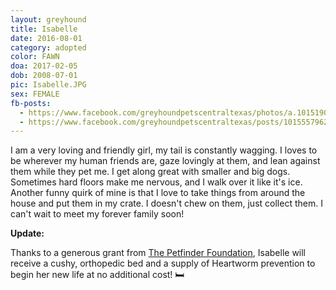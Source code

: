 ```yaml
---
layout: greyhound
title: Isabelle
date: 2016-08-01
category: adopted
color: FAWN
doa: 2017-02-05
dob: 2008-07-01
pic: Isabelle.JPG
sex: FEMALE
fb-posts:
  - https://www.facebook.com/greyhoundpetscentraltexas/photos/a.10151908156378572.1073741834.100961113571/10155087261303572/?type=3
  - https://www.facebook.com/greyhoundpetscentraltexas/posts/10155579622798572:0
---
```


I am a very loving and friendly girl, my tail is constantly wagging. I loves to be wherever my human friends are, gaze lovingly at them, and lean against them while they pet me. I get along great with smaller and big dogs. Sometimes hard floors make me nervous, and I walk over it like it's ice. Another funny quirk of mine is that I love to take things from around the house and put them in my crate. I doesn't chew on them, just collect them. I can't wait to meet my forever family soon!

**Update:**

Thanks to a generous grant from [The Petfinder Foundation](http://www.petfinderfoundation.com/), Isabelle will receive a cushy, orthopedic bed and a supply of Heartworm prevention to begin her new life at no additional cost! 🛏
